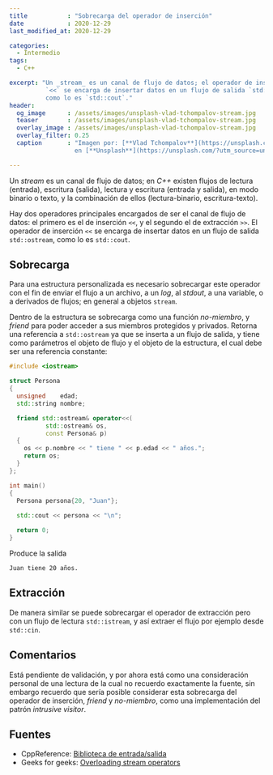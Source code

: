 ```yaml
---
title           : "Sobrecarga del operador de inserción"
date            : 2020-12-29
last_modified_at: 2020-12-29

categories:
  - Intermedio
tags:
  - C++

excerpt: "Un _stream_ es un canal de flujo de datos; el operador de inserción 
          `<<` se encarga de insertar datos en un flujo de salida `std::ostream`, 
          como lo es `std::cout`."
header:
  og_image      : /assets/images/unsplash-vlad-tchompalov-stream.jpg
  teaser        : /assets/images/unsplash-vlad-tchompalov-stream.jpg
  overlay_image : /assets/images/unsplash-vlad-tchompalov-stream.jpg
  overlay_filter: 0.25
  caption       : "Imagen por: [**Vlad Tchompalov**](https://unsplash.com/@tchompalov?utm_source=unsplash) 
                  en [**Unsplash**](https://unsplash.com/?utm_source=unsplash)"

---
```


Un _stream_ es un canal de flujo de datos; en _C++_ existen flujos de lectura
(entrada), escritura (salida), lectura y escritura (entrada y salida), en modo
binario o texto, y la combinación de ellos (lectura-binario, escritura-texto).

Hay dos operadores principales encargados de ser el canal de flujo de datos: el
primero es el de inserción `<<`, y el segundo el de extracción `>>`. El operador
de inserción `<<` se encarga de insertar datos en un flujo de salida
`std::ostream`, como lo es `std::cout`.

## Sobrecarga

Para una estructura personalizada es necesario sobrecargar este operador con el
fin de enviar el flujo a un archivo, a un _log_, al _stdout_, a una variable, o
a derivados de flujos; en general a objetos `stream`.

Dentro de la estructura se sobrecarga como una función _no-miembro_, y _friend_
para poder acceder a sus miembros protegidos y privados. Retorna una referencia
a `std::ostream` ya que se inserta a un flujo de salida, y tiene como parámetros
el objeto de flujo y el objeto de la estructura, el cual debe ser una referencia
constante:

```c++
#include <iostream>

struct Persona
{
  unsigned    edad;
  std::string nombre;

  friend std::ostream& operator<<(
          std::ostream& os, 
          const Persona& p)
  {
    os << p.nombre << " tiene " << p.edad << " años.";
    return os;
  }
};

int main()
{
  Persona persona{20, "Juan"};
  
  std::cout << persona << "\n";

  return 0;
}
```

Produce la salida

    Juan tiene 20 años.

## Extracción

De manera similar se puede sobrecargar el operador de extracción pero con un
flujo de lectura `std::istream`, y así extraer el flujo por ejemplo
desde `std::cin`.

## Comentarios

Está pendiente de validación, y por ahora está como una consideración personal
de una lectura de la cual no recuerdo exactamente la fuente, sin embargo
recuerdo que sería posible considerar esta sobrecarga del operador de
inserción, _friend_ y _no-miembro_, como una implementación del patrón 
_intrusive visitor_.

## Fuentes

- CppReference: [Biblioteca de entrada/salida](https://es.cppreference.com/w/cpp/io)
- Geeks for geeks: [Overloading stream operators](https://www.geeksforgeeks.org/overloading-stream-insertion-operators-c/)
